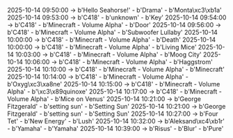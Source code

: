 2025-10-14 09:50:00 -> b'Hello Seahorse!' - b'Drama' - b'Monta\xc3\xb1a'
2025-10-14 09:53:00 -> b'C418' - b'unknown' - b'Key'
2025-10-14 09:54:00 -> b'C418' - b'Minecraft - Volume Alpha' - b'Door'
2025-10-14 09:56:00 -> b'C418' - b'Minecraft - Volume Alpha' - b'Subwoofer Lullaby'
2025-10-14 10:00:00 -> b'C418' - b'Minecraft - Volume Alpha' - b'Death'
2025-10-14 10:00:00 -> b'C418' - b'Minecraft - Volume Alpha' - b'Living Mice'
2025-10-14 10:03:00 -> b'C418' - b'Minecraft - Volume Alpha' - b'Moog City'
2025-10-14 10:06:00 -> b'C418' - b'Minecraft - Volume Alpha' - b'Haggstrom'
2025-10-14 10:10:00 -> b'C418' - b'Minecraft - Volume Alpha' - b'Minecraft'
2025-10-14 10:14:00 -> b'C418' - b'Minecraft - Volume Alpha' - b'Oxyg\xc3\xa8ne'
2025-10-14 10:15:00 -> b'C418' - b'Minecraft - Volume Alpha' - b'\xc3\x89quinoxe'
2025-10-14 10:17:00 -> b'C418' - b'Minecraft - Volume Alpha' - b'Mice on Venus'
2025-10-14 10:21:00 -> b'George Fitzgerald' - b'setting sun' - b'Setting Sun'
2025-10-14 10:21:00 -> b'George Fitzgerald' - b'setting sun' - b'Setting Sun'
2025-10-14 10:27:00 -> b'Four Tet' - b'New Energy' - b'Lush'
2025-10-14 10:32:00 -> b'Aleksand\xc4\xb1r' - b'Yamaha' - b'Yamaha'
2025-10-14 10:39:00 -> b'Risus' - b'Blur' - b'Pure'
